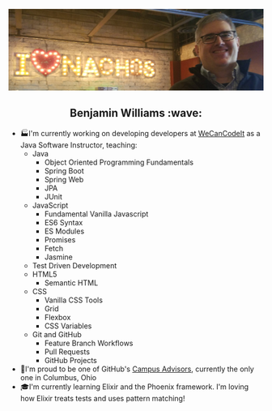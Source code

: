 ![I love nachos!](./ben-nacho.jpg)
<h2 align="center">Benjamin Williams :wave:</h2>

- :factory:I'm currently working on developing developers at [WeCanCodeIt](https://wecancodeit.org/) as a Java Software Instructor, teaching:
  - Java 
    - Object Oriented Programming Fundamentals
    - Spring Boot
    - Spring Web
    - JPA
    - JUnit 
  - JavaScript
    - Fundamental Vanilla Javascript
    - ES6 Syntax
    - ES Modules
    - Promises
    - Fetch
    - Jasmine
  - Test Driven Development
  - HTML5
    - Semantic HTML
  - CSS 
    - Vanilla CSS Tools
    - Grid
    - Flexbox
    - CSS Variables
  - Git and GitHub
    - Feature Branch Workflows
    - Pull Requests
    - GitHub Projects
- :tada:I'm proud to be one of GitHub's [Campus Advisors](https://education.github.com/teachers/advisors), currently the only one in Columbus, Ohio
- :mortar_board:I'm currently learning Elixir and the Phoenix framework.  I'm loving how Elixir treats tests and uses pattern matching!

                                     



